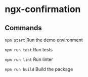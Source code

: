 # ngx-confirmation

## Commands

`npm start` Run the demo environment

`npm run test` Run tests

`npm run lint` Run linter

`npm run build` Build the package
